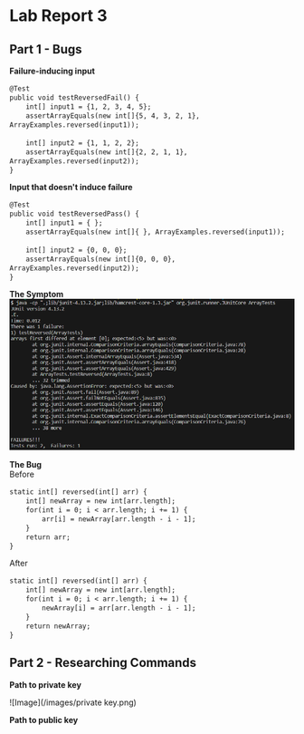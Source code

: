 # Lab Report 3

## Part 1 - Bugs
**Failure-inducing input**
```
@Test
public void testReversedFail() {
    int[] input1 = {1, 2, 3, 4, 5};
    assertArrayEquals(new int[]{5, 4, 3, 2, 1}, ArrayExamples.reversed(input1));

    int[] input2 = {1, 1, 2, 2};
    assertArrayEquals(new int[]{2, 2, 1, 1}, ArrayExamples.reversed(input2));
}
```

**Input that doesn't induce failure**
```
@Test
public void testReversedPass() {
    int[] input1 = { };
    assertArrayEquals(new int[]{ }, ArrayExamples.reversed(input1));

    int[] input2 = {0, 0, 0};
    assertArrayEquals(new int[]{0, 0, 0}, ArrayExamples.reversed(input2));
}
```

**The Symptom**
![Image](/images/ArrayExamplesReversedBugSymptom.png) 

**The Bug**  
Before
```
static int[] reversed(int[] arr) {
    int[] newArray = new int[arr.length];
    for(int i = 0; i < arr.length; i += 1) {
        arr[i] = newArray[arr.length - i - 1];
    }
    return arr;
}
```
After
```
static int[] reversed(int[] arr) {
    int[] newArray = new int[arr.length];
    for(int i = 0; i < arr.length; i += 1) {
        newArray[i] = arr[arr.length - i - 1];
    }
    return newArray;
}
```

## Part 2 - Researching Commands
**Path to private key**

![Image](/images/private key.png) 

**Path to public key**

